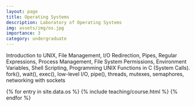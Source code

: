 ```yaml
---
layout: page
title: Operating Systems
description: Laboratory of Operating Systems
img: assets/img/os.jpg
importance: 3
category: undergraduate
---
```

Introduction to UNIX, File Management, I/O Redirection, Pipes, Regular Expressions, Process Management, File System Permissions, Environment Variables, Shell Scripting, Programming UNIX Functions in C (System Calls). fork(), wait(), exec(), low-level I/O, pipe(), threads, mutexes, semaphores, networking with sockets
 


<div class="post">
<article>
{% for entry in site.data.os %}
 {% include teaching/course.html %}
{% endfor %}
</article>
</div>